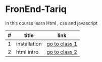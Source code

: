 # FronEnd-Tariq
 in this course learn Html , css and javascript 


 |#|title|link|
 |--|--|--|
 |1|installation|[go to class 1 ](./classes/class1.md )
 |2|html intro|[go to class 2 ](./classes/class2.md )



